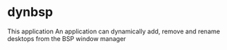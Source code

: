 # dynbsp

This application An application can dynamically add, remove and rename desktops from the BSP window manager